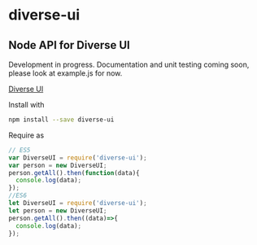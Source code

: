 # diverse-ui
## Node API for Diverse UI

Development in progress. Documentation and unit testing coming soon, please look at example.js for now.

[Diverse UI](http://diverseui.com)

Install with

```sh
npm install --save diverse-ui
```

Require as
```js
// ES5
var DiverseUI = require('diverse-ui');
var person = new DiverseUI;
person.getAll().then(function(data){
  console.log(data);
});
//ES6
let DiverseUI = require('diverse-ui');
let person = new DiverseUI;
person.getAll().then((data)=>{
  console.log(data);
});
```
